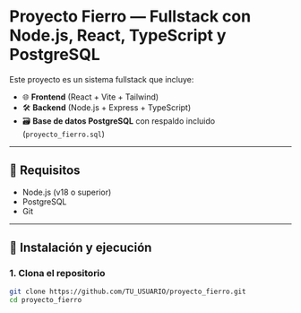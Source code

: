 # Proyecto Fierro — Fullstack con Node.js, React, TypeScript y PostgreSQL

Este proyecto es un sistema fullstack que incluye:

- 🌐 **Frontend** (React + Vite + Tailwind)
- 🛠️ **Backend** (Node.js + Express + TypeScript)
- 🗃 **Base de datos PostgreSQL** con respaldo incluido (`proyecto_fierro.sql`)

---

## 🚀 Requisitos

- Node.js (v18 o superior)
- PostgreSQL
- Git

---

## 🔧 Instalación y ejecución

### 1. Clona el repositorio

```bash
git clone https://github.com/TU_USUARIO/proyecto_fierro.git
cd proyecto_fierro
